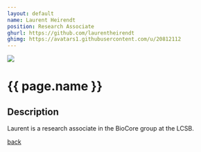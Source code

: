 ```yaml
---
layout: default
name: Laurent Heirendt
position: Research Associate
ghurl: https://github.com/laurentheirendt
ghimg: https://avatars1.githubusercontent.com/u/20812112
---
```


<a href="{{ page.ghurl }}"><img src="{{ page.ghimg }}"/></a>

# {{ page.name }}

## Description

Laurent is a research associate in the BioCore group at the LCSB.

<a href="{{ site.baseurl }}">back</a>
